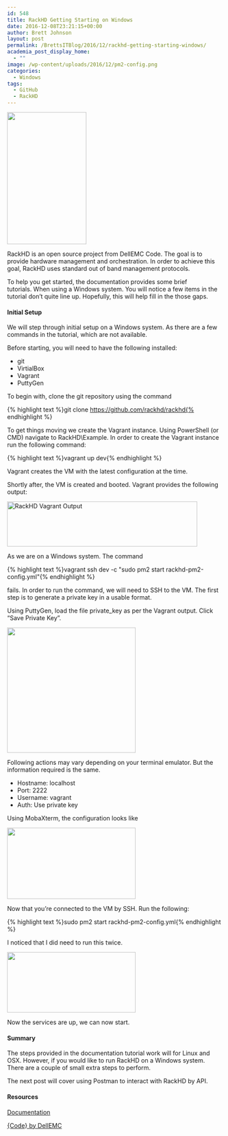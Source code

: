 ```yaml
---
id: 548
title: RackHD Getting Starting on Windows
date: 2016-12-08T23:21:15+00:00
author: Brett Johnson
layout: post
permalink: /BrettsITBlog/2016/12/rackhd-getting-starting-windows/
academia_post_display_home:
  - ""
image: /wp-content/uploads/2016/12/pm2-config.png
categories:
  - Windows
tags:
  - GitHub
  - RackHD
---
```

[<img class="" src="http://rackhd.readthedocs.io/en/latest/_images/logo.png" width="185" height="308" />](http://rackhd.readthedocs.io/en/latest/_images/logo.png)

RackHD is an open source project from DellEMC Code. The goal is to provide hardware management and orchestration. In order to achieve this goal, RackHD uses standard out of band management protocols.

To help you get started, the documentation provides some brief tutorials. When using a Windows system. You will notice a few items in the tutorial don&#8217;t quite line up. Hopefully, this will help fill in the those gaps.

#### Initial Setup

We will step through initial setup on a Windows system. As there are a few commands in the tutorial, which are not available.

Before starting, you will need to have the following installed:

  * git
  * VirtialBox
  * Vagrant
  * PuttyGen

To begin with, clone the git repository using the command

{% highlight text %}git clone https://github.com/rackhd/rackhd{% endhighlight %}

To get things moving we create the Vagrant instance. Using PowerShell (or CMD) navigate to RackHD\Example. In order to create the Vagrant instance run the following command:

{% highlight text %}vagrant up dev{% endhighlight %}

Vagrant creates the VM with the latest configuration at the time.

Shortly after, the VM is created and booted. Vagrant provides the following output:

[<img class="alignnone wp-image-549" title="RackHD Vagrant Output" src="https://sdbrett.com/assets/images/2016/12/UpDevOutput-300x71.png" width="444" height="105" srcset="https://sdbrett.com/assets/images2016/12/UpDevOutput-300x71.png 300w, https://sdbrett.com/assets/images2016/12/UpDevOutput-260x61.png 260w, https://sdbrett.com/assets/images2016/12/UpDevOutput.png 551w" sizes="(max-width: 444px) 100vw, 444px" />](https://sdbrett.com/assets/images/2016/12/UpDevOutput.png)

As we are on a Windows system. The command

{% highlight text %}vagrant ssh dev -c "sudo pm2 start rackhd-pm2-config.yml"{% endhighlight %}

fails. In order to run the command, we will need to SSH to the VM. The first step is to generate a private key in a usable format.

Using PuttyGen, load the file private_key as per the Vagrant output. Click &#8220;Save Private Key&#8221;.

[<img class="alignnone wp-image-550 size-medium" src="https://sdbrett.com/assets/images/2016/12/PuttyGen-300x292.png" width="300" height="292" srcset="https://sdbrett.com/assets/images2016/12/PuttyGen-300x292.png 300w, https://sdbrett.com/assets/images2016/12/PuttyGen-260x253.png 260w, https://sdbrett.com/assets/images2016/12/PuttyGen.png 474w" sizes="(max-width: 300px) 100vw, 300px" />](https://sdbrett.com/assets/images/2016/12/PuttyGen.png)

Following actions may vary depending on your terminal emulator. But the information required is the same.

  * Hostname: localhost
  * Port: 2222
  * Username: vagrant
  * Auth: Use private key

Using MobaXterm, the configuration looks like

[<img class="alignnone wp-image-551 size-medium" src="https://sdbrett.com/assets/images/2016/12/SSH-Connection-300x166.png" width="300" height="166" />](https://sdbrett.com/assets/images/2016/12/SSH-Connection-e1481198475921.png)

Now that you&#8217;re connected to the VM by SSH. Run the following:

{% highlight text %}sudo pm2 start rackhd-pm2-config.yml{% endhighlight %}

I noticed that I did need to run this twice.

[<img class="alignnone wp-image-554 size-medium" src="https://sdbrett.com/assets/images/2016/12/pm2-config-300x141.png" width="300" height="141" srcset="https://sdbrett.com/assets/images2016/12/pm2-config-300x141.png 300w, https://sdbrett.com/assets/images2016/12/pm2-config-260x122.png 260w, https://sdbrett.com/assets/images2016/12/pm2-config.png 746w" sizes="(max-width: 300px) 100vw, 300px" />](https://sdbrett.com/assets/images/2016/12/pm2-config.png)

Now the services are up, we can now start.

#### Summary

The steps provided in the documentation tutorial work will for Linux and OSX. However, if you would like to run RackHD on a Windows system. There are a couple of small extra steps to perform.

The next post will cover using Postman to interact with RackHD by API.

#### Resources

[Documentation](http://rackhd.readthedocs.io)

[{Code} by DellEMC](https://codedellemc.com/)